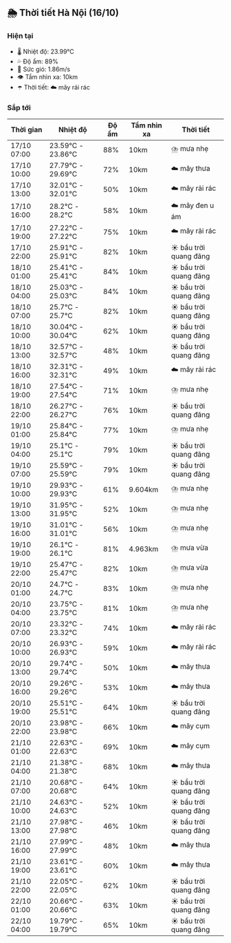 ## 🌦️ Thời tiết Hà Nội (16/10)

### Hiện tại

- 🌡️ Nhiệt độ: 23.99℃
- 💦 Độ ẩm: 89%
- 💨 Sức gió: 1.86m/s
- 👁️ Tầm nhìn xa: 10km
- ☂️ Thời tiết: ☁️ mây rải rác

### Sắp tới

| Thời gian | Nhiệt độ | Độ ẩm | Tầm nhìn xa | Thời tiết |
| --- | --- | --- | --- | --- |
| 17/10 07:00 | 23.59℃ - 23.86℃ | 88% | 10km | ⛈️ mưa nhẹ |
| 17/10 10:00 | 27.79℃ - 29.69℃ | 72% | 10km | ☁️ mây thưa |
| 17/10 13:00 | 32.01℃ - 32.01℃ | 50% | 10km | ☁️ mây rải rác |
| 17/10 16:00 | 28.2℃ - 28.2℃ | 58% | 10km | ☁️ mây đen u ám |
| 17/10 19:00 | 27.22℃ - 27.22℃ | 75% | 10km | ☁️ mây rải rác |
| 17/10 22:00 | 25.91℃ - 25.91℃ | 82% | 10km | ☀️ bầu trời quang đãng |
| 18/10 01:00 | 25.41℃ - 25.41℃ | 84% | 10km | ☀️ bầu trời quang đãng |
| 18/10 04:00 | 25.03℃ - 25.03℃ | 84% | 10km | ☀️ bầu trời quang đãng |
| 18/10 07:00 | 25.7℃ - 25.7℃ | 82% | 10km | ☀️ bầu trời quang đãng |
| 18/10 10:00 | 30.04℃ - 30.04℃ | 62% | 10km | ☀️ bầu trời quang đãng |
| 18/10 13:00 | 32.57℃ - 32.57℃ | 48% | 10km | ☀️ bầu trời quang đãng |
| 18/10 16:00 | 32.31℃ - 32.31℃ | 49% | 10km | ☁️ mây rải rác |
| 18/10 19:00 | 27.54℃ - 27.54℃ | 71% | 10km | ⛈️ mưa nhẹ |
| 18/10 22:00 | 26.27℃ - 26.27℃ | 76% | 10km | ☀️ bầu trời quang đãng |
| 19/10 01:00 | 25.84℃ - 25.84℃ | 77% | 10km | ⛈️ mưa nhẹ |
| 19/10 04:00 | 25.1℃ - 25.1℃ | 79% | 10km | ☀️ bầu trời quang đãng |
| 19/10 07:00 | 25.59℃ - 25.59℃ | 79% | 10km | ☀️ bầu trời quang đãng |
| 19/10 10:00 | 29.93℃ - 29.93℃ | 61% | 9.604km | ⛈️ mưa nhẹ |
| 19/10 13:00 | 31.95℃ - 31.95℃ | 52% | 10km | ⛈️ mưa nhẹ |
| 19/10 16:00 | 31.01℃ - 31.01℃ | 56% | 10km | ⛈️ mưa nhẹ |
| 19/10 19:00 | 26.1℃ - 26.1℃ | 81% | 4.963km | ⛈️ mưa vừa |
| 19/10 22:00 | 25.47℃ - 25.47℃ | 82% | 10km | ⛈️ mưa vừa |
| 20/10 01:00 | 24.7℃ - 24.7℃ | 83% | 10km | ⛈️ mưa nhẹ |
| 20/10 04:00 | 23.75℃ - 23.75℃ | 81% | 10km | ⛈️ mưa nhẹ |
| 20/10 07:00 | 23.32℃ - 23.32℃ | 74% | 10km | ☁️ mây rải rác |
| 20/10 10:00 | 26.93℃ - 26.93℃ | 59% | 10km | ☁️ mây rải rác |
| 20/10 13:00 | 29.74℃ - 29.74℃ | 50% | 10km | ☁️ mây thưa |
| 20/10 16:00 | 29.26℃ - 29.26℃ | 53% | 10km | ☁️ mây thưa |
| 20/10 19:00 | 25.51℃ - 25.51℃ | 64% | 10km | ☀️ bầu trời quang đãng |
| 20/10 22:00 | 23.98℃ - 23.98℃ | 66% | 10km | ☁️ mây cụm |
| 21/10 01:00 | 22.63℃ - 22.63℃ | 69% | 10km | ☁️ mây cụm |
| 21/10 04:00 | 21.38℃ - 21.38℃ | 68% | 10km | ☁️ mây thưa |
| 21/10 07:00 | 20.68℃ - 20.68℃ | 64% | 10km | ☀️ bầu trời quang đãng |
| 21/10 10:00 | 24.63℃ - 24.63℃ | 52% | 10km | ☀️ bầu trời quang đãng |
| 21/10 13:00 | 27.98℃ - 27.98℃ | 46% | 10km | ☀️ bầu trời quang đãng |
| 21/10 16:00 | 27.99℃ - 27.99℃ | 48% | 10km | ☁️ mây thưa |
| 21/10 19:00 | 23.61℃ - 23.61℃ | 60% | 10km | ☁️ mây thưa |
| 21/10 22:00 | 22.05℃ - 22.05℃ | 62% | 10km | ☀️ bầu trời quang đãng |
| 22/10 01:00 | 20.66℃ - 20.66℃ | 63% | 10km | ☀️ bầu trời quang đãng |
| 22/10 04:00 | 19.79℃ - 19.79℃ | 65% | 10km | ☀️ bầu trời quang đãng |
